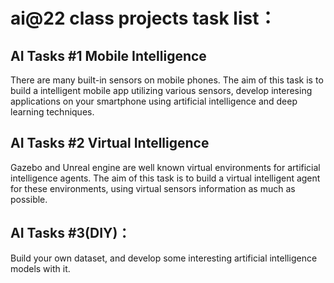 # ai@22 class projects task list：

## AI Tasks #1 Mobile Intelligence
There are many built-in sensors on mobile phones. The aim of this task is to build a intelligent mobile app utilizing various sensors, develop interesing applications on your smartphone using artificial intelligence and deep learning techniques.

## AI Tasks #2 Virtual Intelligence
Gazebo and Unreal engine are well known virtual environments for artificial intelligence agents. The aim of this task is to build a virtual intelligent agent for these environments, using virtual sensors information as much as possible.

## AI Tasks #3(DIY)：
Build your own dataset, and develop some interesting artificial intelligence models with it.

